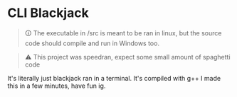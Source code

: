# CLI Blackjack
> 🛈 The executable in /src is meant to be ran in linux, but the source code should compile and run in Windows too.

> ⚠ This project was speedran, expect some small amount of spaghetti code

It's literally just blackjack ran in a terminal. It's compiled with g++ 
I made this in a few minutes, have fun ig.